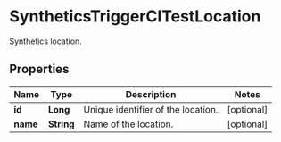# SyntheticsTriggerCITestLocation

Synthetics location.

## Properties

| Name     | Type       | Description                        | Notes      |
| -------- | ---------- | ---------------------------------- | ---------- |
| **id**   | **Long**   | Unique identifier of the location. | [optional] |
| **name** | **String** | Name of the location.              | [optional] |
